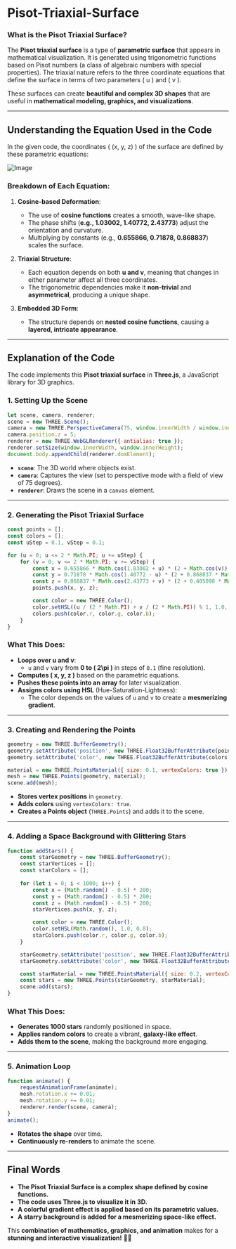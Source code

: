 # Pisot-Triaxial-Surface

### **What is the Pisot Triaxial Surface?**

The **Pisot triaxial surface** is a type of **parametric surface** that appears in mathematical visualization. It is generated using trigonometric functions based on Pisot numbers (a class of algebraic numbers with special properties). The triaxial nature refers to the three coordinate equations that define the surface in terms of two parameters \( u \) and \( v \). 

These surfaces can create **beautiful and complex 3D shapes** that are useful in **mathematical modeling, graphics, and visualizations**.

---

## **Understanding the Equation Used in the Code**

In the given code, the coordinates \( (x, y, z) \) of the surface are defined by these parametric equations:

![Image](https://github.com/user-attachments/assets/9bf340d8-177b-4ec1-b842-01f96f4d34f2)

### **Breakdown of Each Equation:**
1. **Cosine-based Deformation**:  
   - The use of **cosine functions** creates a smooth, wave-like shape.
   - The phase shifts (**e.g., 1.03002, 1.40772, 2.43773**) adjust the orientation and curvature.
   - Multiplying by constants (e.g., **0.655866, 0.71878, 0.868837**) scales the surface.

2. **Triaxial Structure**:  
   - Each equation depends on both **u and v**, meaning that changes in either parameter affect all three coordinates.
   - The trigonometric dependencies make it **non-trivial** and **asymmetrical**, producing a unique shape.

3. **Embedded 3D Form**:  
   - The structure depends on **nested cosine functions**, causing a **layered, intricate appearance**.

---

## **Explanation of the Code**
The code implements this **Pisot triaxial surface** in **Three.js**, a JavaScript library for 3D graphics.

### **1. Setting Up the Scene**
```js
let scene, camera, renderer;
scene = new THREE.Scene();
camera = new THREE.PerspectiveCamera(75, window.innerWidth / window.innerHeight, 0.1, 1000);
camera.position.z = 5;
renderer = new THREE.WebGLRenderer({ antialias: true });
renderer.setSize(window.innerWidth, window.innerHeight);
document.body.appendChild(renderer.domElement);
```
- **`scene`**: The 3D world where objects exist.
- **`camera`**: Captures the view (set to perspective mode with a field of view of 75 degrees).
- **`renderer`**: Draws the scene in a `canvas` element.

---

### **2. Generating the Pisot Triaxial Surface**
```js
const points = [];
const colors = [];
const uStep = 0.1, vStep = 0.1;

for (u = 0; u <= 2 * Math.PI; u += uStep) {
    for (v = 0; v <= 2 * Math.PI; v += vStep) {
        const x = 0.655866 * Math.cos(1.03002 + u) * (2 + Math.cos(v));
        const y = 0.71878 * Math.cos(1.40772 - u) * (2 + 0.868837 * Math.cos(2.43773 + v));
        const z = 0.868837 * Math.cos(2.43773 + v) * (2 + 0.405098 * Math.cos(0.377696 - v));
        points.push(x, y, z);

        const color = new THREE.Color();
        color.setHSL((u / (2 * Math.PI) + v / (2 * Math.PI)) % 1, 1.0, 0.5);
        colors.push(color.r, color.g, color.b);
    }
}
```
### **What This Does:**
- **Loops over u and v**:  
  - `u` and `v` vary from **0 to \( 2\pi \)** in steps of `0.1` (fine resolution).
- **Computes \( x, y, z \)** based on the parametric equations.
- **Pushes these points into an array** for later visualization.
- **Assigns colors using HSL** (Hue-Saturation-Lightness):
  - The color depends on the values of `u` and `v` to create a **mesmerizing gradient**.

---

### **3. Creating and Rendering the Points**
```js
geometry = new THREE.BufferGeometry();
geometry.setAttribute('position', new THREE.Float32BufferAttribute(points, 3));
geometry.setAttribute('color', new THREE.Float32BufferAttribute(colors, 3));

material = new THREE.PointsMaterial({ size: 0.1, vertexColors: true });
mesh = new THREE.Points(geometry, material);
scene.add(mesh);
```
- **Stores vertex positions** in `geometry`.
- **Adds colors** using `vertexColors: true`.
- **Creates a Points object** (`THREE.Points`) and adds it to the scene.

---

### **4. Adding a Space Background with Glittering Stars**
```js
function addStars() {
    const starGeometry = new THREE.BufferGeometry();
    const starVertices = [];
    const starColors = [];
    
    for (let i = 0; i < 1000; i++) {
        const x = (Math.random() - 0.5) * 200;
        const y = (Math.random() - 0.5) * 200;
        const z = (Math.random() - 0.5) * 200;
        starVertices.push(x, y, z);

        const color = new THREE.Color();
        color.setHSL(Math.random(), 1.0, 0.8);
        starColors.push(color.r, color.g, color.b);
    }

    starGeometry.setAttribute('position', new THREE.Float32BufferAttribute(starVertices, 3));
    starGeometry.setAttribute('color', new THREE.Float32BufferAttribute(starColors, 3));

    const starMaterial = new THREE.PointsMaterial({ size: 0.2, vertexColors: true });
    const stars = new THREE.Points(starGeometry, starMaterial);
    scene.add(stars);
}
```
### **What This Does:**
- **Generates 1000 stars** randomly positioned in space.
- **Applies random colors** to create a vibrant, **galaxy-like effect**.
- **Adds them to the scene**, making the background more engaging.

---

### **5. Animation Loop**
```js
function animate() {
    requestAnimationFrame(animate);
    mesh.rotation.x += 0.01;
    mesh.rotation.y += 0.01;
    renderer.render(scene, camera);
}
animate();
```
- **Rotates the shape** over time.
- **Continuously re-renders** to animate the scene.

---

## **Final Words**
- **The Pisot Triaxial Surface is a complex shape defined by cosine functions.**
- **The code uses Three.js to visualize it in 3D.**
- **A colorful gradient effect is applied based on its parametric values.**
- **A starry background is added for a mesmerizing space-like effect.**

This **combination of mathematics, graphics, and animation** makes for a **stunning and interactive visualization!** 🚀✨
